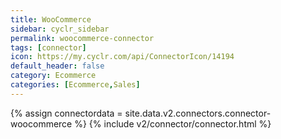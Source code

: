 ```yaml
---
title: WooCommerce
sidebar: cyclr_sidebar
permalink: woocommerce-connector
tags: [connector]
icon: https://my.cyclr.com/api/ConnectorIcon/14194
default_header: false
category: Ecommerce
categories: [Ecommerce,Sales]
---
```

{% assign connectordata = site.data.v2.connectors.connector-woocommerce %}
{% include v2/connector/connector.html %}	
